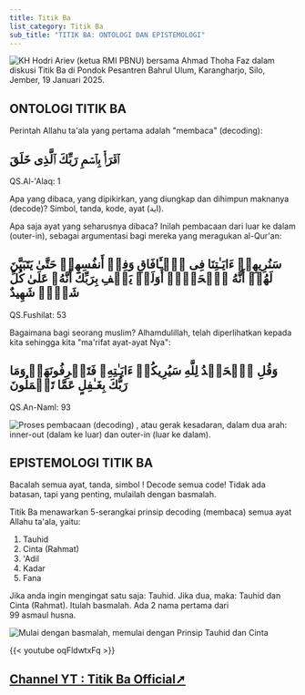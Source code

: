 ```yaml
---
title: Titik Ba
list_category: Titik Ba
sub_title: "TITIK BA: ONTOLOGI DAN EPISTEMOLOGI"
---
```

![KH Hodri Ariev (ketua RMI PBNU) bersama Ahmad Thoha Faz dalam diskusi Titik Ba di Pondok Pesantren Bahrul Ulum, Karangharjo, Silo, Jember, 19 Januari 2025.](/images/uploads/whatsapp-image-2025-07-25-at-18.28.58_71ece148.jpg "KH Hodri Ariev (ketua RMI PBNU) bersama Ahmad Thoha Faz dalam diskusi Titik Ba di Pondok Pesantren Bahrul Ulum, Karangharjo, Silo, Jember, 19 Januari 2025.")

## ONTOLOGI TITIK BA

Perintah Allahu ta'ala yang pertama adalah "membaca" (decoding):

## ٱقۡرَأۡ بِٱسۡمِ رَبِّكَ ٱلَّذِی خَلَقَ

QS.Al-'Alaq: 1

Apa yang dibaca, yang dipikirkan, yang diungkap dan dihimpun maknanya (decode)? Simbol, tanda, kode, ayat (اية).

Apa saja ayat yang seharusnya dibaca? Inilah pembacaan dari luar ke dalam (outer-in), sebagai argumentasi bagi mereka yang meragukan al-Qur'an:

## سَنُرِیهِمۡ ءَایَـٰتِنَا فِی ٱلۡـَٔافَاقِ وَفِیۤ أَنفُسِهِمۡ حَتَّىٰ یَتَبَیَّنَ لَهُمۡ أَنَّهُ ٱلۡحَقُّۗ أَوَلَمۡ یَكۡفِ بِرَبِّكَ أَنَّهُۥ عَلَىٰ كُلِّ شَیۡءࣲ شَهِیدٌ

QS.Fushilat: 53

Bagaimana bagi seorang muslim? Alhamdulillah,  telah diperlihatkan kepada kita sehingga kita "ma'rifat ayat-ayat Nya":

## وَقُلِ ٱلۡحَمۡدُ لِلَّهِ سَیُرِیكُمۡ ءَایَـٰتِهِۦ فَتَعۡرِفُونَهَاۚ وَمَا رَبُّكَ بِغَـٰفِلٍ عَمَّا تَعۡمَلُونَ 

QS.An-Naml: 93

![Proses pembacaan (decoding) , atau gerak kesadaran, dalam dua arah: inner-out (dalam ke luar) dan outer-in (luar ke dalam).](/images/uploads/whatsapp-image-2025-07-31-at-13.58.57_04ae9006.jpg "Proses pembacaan (decoding) , atau gerak kesadaran, dalam dua arah: inner-out (dalam ke luar) dan outer-in (luar ke dalam).")

## EPISTEMOLOGI TITIK BA

Bacalah semua ayat, tanda, simbol ! Decode semua code! Tidak ada batasan, tapi yang penting, mulailah dengan basmalah.

Titik Ba menawarkan 5-serangkai prinsip decoding (membaca) semua ayat Allahu ta'ala, yaitu:

1. Tauhid 
2. Cinta (Rahmat)
3. 'Adil
4. Kadar
5. Fana

Jika anda ingin mengingat satu saja: Tauhid. Jika dua, maka: Tauhid dan Cinta (Rahmat). Itulah basmalah. Ada 2 nama pertama dari 99 asmaul husna.



![Mulai dengan basmalah, memulai dengan Prinsip Tauhid dan Cinta](/images/uploads/whatsapp-image-2025-07-31-at-14.05.35_150df6c6.jpg "Mulai dengan basmalah, memulai dengan Prinsip Tauhid dan Cinta")


{{< youtube oqFldwtxFq >}} 

## [Channel YT : Titik Ba Official➚](https://www.youtube.com/@titikbaofficial7980)
